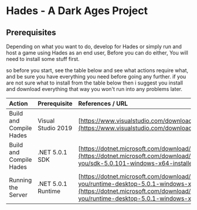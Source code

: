 # Hades - A Dark Ages Project

## Prerequisites

Depending on what you want to do, develop for Hades or simply run and host a game using Hades as an end user, Before you can do either, You will need to install some stuff first.  
  
so before you start, see the table below and see what actions require what, and be sure you have everything you need before going any further. if you are not sure what to install from the table below then i suggest you install and download everything that way you won't run into any problems later.

| Action | Prerequisite | References / URL |
| :--- | :--- | :--- |
| Build and Compile Hades | Visual Studio 2019 | [https://www.visualstudio.com/downloads/](https://www.visualstudio.com/downloads/) |
| Build and Compile Hades | .NET 5.0.1 SDK | [https://dotnet.microsoft.com/download/dotnet/5.0](https://dotnet.microsoft.com/download/dotnet/thank-you/sdk-5.0.101-windows-x64-installer) |
| Running the Server | .NET 5.0.1 Runtime | [https://dotnet.microsoft.com/download/dotnet/thank-you/runtime-desktop-5.0.1-windows-x64-installer](https://dotnet.microsoft.com/download/dotnet/thank-you/runtime-desktop-5.0.1-windows-x64-installer) |







